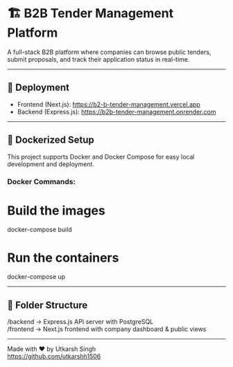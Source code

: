 # 🏗️ B2B Tender Management Platform

A full-stack B2B platform where companies can browse public tenders, submit proposals, and track their application status in real-time.

---

## 🚀 Deployment

- Frontend (Next.js): https://b2-b-tender-management.vercel.app
- Backend (Express.js): https://b2b-tender-management.onrender.com

---

## 🐳 Dockerized Setup

This project supports Docker and Docker Compose for easy local development and deployment.

### Docker Commands:

# Build the images
docker-compose build

# Run the containers
docker-compose up

---

## 📁 Folder Structure

/backend   → Express.js API server with PostgreSQL  
/frontend  → Next.js frontend with company dashboard & public views

---

Made with ❤️ by Utkarsh Singh  
https://github.com/utkarshh1506
